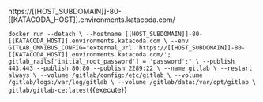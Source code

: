 https://[[HOST_SUBDOMAIN]]-80-[[KATACODA_HOST]].environments.katacoda.com/

`docker run --detach \
  --hostname [[HOST_SUBDOMAIN]]-80-[[KATACODA_HOST]].environments.katacoda.com \
  --env GITLAB_OMNIBUS_CONFIG="external_url 'https://[[HOST_SUBDOMAIN]]-80-[[KATACODA_HOST]].environments.katacoda.com/'; gitlab_rails['initial_root_password'] = 'password';" \
  --publish 443:443 --publish 80:80 --publish 2289:22 \
  --name gitlab \
  --restart always \
  --volume /gitlab/config:/etc/gitlab \
  --volume /gitlab/logs:/var/log/gitlab \
  --volume /gitlab/data:/var/opt/gitlab \
  gitlab/gitlab-ce:latest`{{execute}}